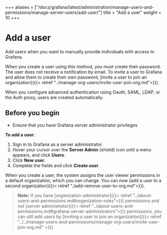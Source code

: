 +++
aliases = ["/docs/grafana/latest/administration/manage-users-and-permissions/manage-server-users/add-user/"]
title = "Add a user"
weight = 10
+++

# Add a user

Add users when you want to manually provide individuals with access to Grafana.

When you create a user using this method, you must create their password. The user does not receive a notification by email. To invite a user to Grafana and allow them to create their own password, [invite a user to join an organization]({{< relref "../manage-org-users/invite-user-join-org.md">}}).

When you configure advanced authentication using Oauth, SAML, LDAP, or the Auth proxy, users are created automatically.

## Before you begin

- Ensure that you have Grafana server administrator privileges

**To add a user**:

1. Sign in to Grafana as a server administrator.
1. Hover your cursor over the **Server Admin** (shield) icon until a menu appears, and click **Users**.
1. Click **New user**.
1. Complete the fields and click **Create user**.

When you create a user, the system assigns the user viewer permissions in a default organization, which you can change. You can now [add a user to a second organization]({{< relref "./add-remove-user-to-org.md">}}).

> **Note:** If you have [organization administrator]({{< relref "../about-users-and-permissions.md#organization-roles">}}) permissions and _not_ [server administrator]({{< relref "../about-users-and-permissions.md#grafana-server-administrators">}}) permissions, you can still add users by [inviting a user to join an organization]({{< relref "../../manage-users-and-permissions/manage-org-users/invite-user-join-org.md" >}}).
